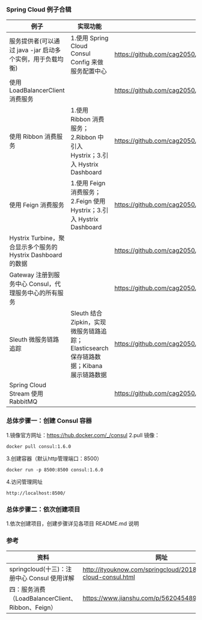 ### Spring Cloud 例子合辑
例子 | 实现功能 | 代码仓库
--- | --- | ---
服务提供者(可以通过 java -jar 启动多个实例，用于负载均衡) | 1.使用 Spring Cloud Consul Config 来做服务配置中心 | https://github.com/cag2050/spring_cloud_consul_producer_demo.git
使用 LoadBalancerClient 消费服务 |  | https://github.com/cag2050/spring_cloud_consul_consumer1_LoadBalancerClient_demo
使用 Ribbon 消费服务 | 1.使用 Ribbon 消费服务；2.Ribbon 中引入 Hystrix；3.引入 Hystrix Dashboard | https://github.com/cag2050/spring_cloud_consul_consumer2_ribbon_demo
使用 Feign 消费服务 | 1.使用 Feign 消费服务；2.Feign 使用 Hystrix；3.引入 Hystrix Dashboard | https://github.com/cag2050/spring_cloud_consul_consumer3_feign_demo
Hystrix Turbine，聚合显示多个服务的 Hystrix Dashboard 的数据 |  | https://github.com/cag2050/spring_cloud_consul_hystrix_turbine_demo
Gateway 注册到服务中心 Consul，代理服务中心的所有服务 | | https://github.com/cag2050/spring_cloud_gateway_consul_demo
Sleuth 微服务链路追踪 | Sleuth 结合 Zipkin，实现微服务链路追踪；Elasticsearch 保存链路数据；Kibana 展示链路数据 | https://github.com/cag2050/spring_cloud_consul_sleuth_zipkin_demo
Spring Cloud Stream 使用 RabbitMQ |  | https://github.com/cag2050/spring_cloud_stream_rabbitmq_demo

### 总体步骤一：创建 Consul 容器
1.镜像官方网址：https://hub.docker.com/_/consul
2.pull 镜像：
```
docker pull consul:1.6.0
```
3.创建容器（默认http管理端口：8500）
```
docker run -p 8500:8500 consul:1.6.0
```
4.访问管理网址
```
http://localhost:8500/
```

### 总体步骤二：依次创建项目
1.依次创建项目，创建步骤详见各项目 README.md 说明

### 参考
资料 | 网址
--- | ---
springcloud(十三)：注册中心 Consul 使用详解 | http://ityouknow.com/springcloud/2018/07/20/spring-cloud-consul.html
四：服务消费（LoadBalancerClient、Ribbon、Feign）| https://www.jianshu.com/p/562045489d9d